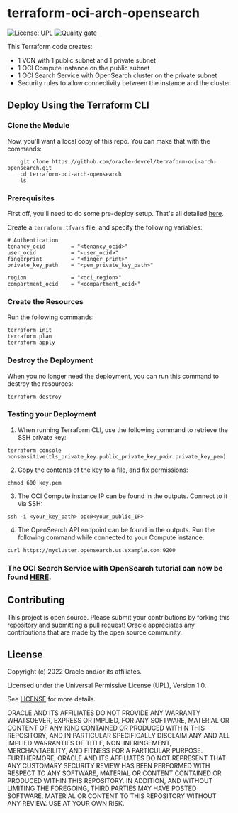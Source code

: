 # terraform-oci-arch-opensearch

[![License: UPL](https://img.shields.io/badge/license-UPL-green)](https://img.shields.io/badge/license-UPL-green) 
[![Quality gate](https://sonarcloud.io/api/project_badges/quality_gate?project=oracle-devrel_terraform-oci-arch-opensearch)](https://sonarcloud.io/dashboard?id=oracle-devrel_terraform-oci-arch-opensearch)

This Terraform code creates:
- 1 VCN with 1 public subnet and 1 private subnet
- 1 OCI Compute instance on the public subnet
- 1 OCI Search Service with OpenSearch cluster on the private subnet
- Security rules to allow connectivity between the instance and the cluster

## Deploy Using the Terraform CLI

### Clone the Module

Now, you'll want a local copy of this repo. You can make that with the commands:

```
    git clone https://github.com/oracle-devrel/terraform-oci-arch-opensearch.git
    cd terraform-oci-arch-opensearch
    ls
```

### Prerequisites
First off, you'll need to do some pre-deploy setup.  That's all detailed [here](https://github.com/cloud-partners/oci-prerequisites).

Create a `terraform.tfvars` file, and specify the following variables:

```
# Authentication
tenancy_ocid        = "<tenancy_ocid>"
user_ocid           = "<user_ocid>"
fingerprint         = "<finger_print>"
private_key_path    = "<pem_private_key_path>"

region              = "<oci_region>"
compartment_ocid    = "<compartment_ocid>"
```

### Create the Resources
Run the following commands:

    terraform init
    terraform plan
    terraform apply

### Destroy the Deployment
When you no longer need the deployment, you can run this command to destroy the resources:

    terraform destroy

### Testing your Deployment

1. When running Terraform CLI, use the following command to retrieve the SSH private key:
```
terraform console
nonsensitive(tls_private_key.public_private_key_pair.private_key_pem)
```

2. Copy the contents of the key to a file, and fix permissions:
```
chmod 600 key.pem
```

3.  The OCI Compute instance IP can be found in the outputs. Connect to it via SSH:
```
ssh -i <your_key_path> opc@<your_public_IP>
```

4.  The OpenSearch API endpoint can be found in the outputs. Run the following command while connected to your Compute instance:
```
curl https://mycluster.opensearch.us.example.com:9200
```



### The OCI Search Service with OpenSearch tutorial can now be found [HERE](https://docs.oracle.com/en/learn/oci-opensearch/index.html).

## Contributing
This project is open source.  Please submit your contributions by forking this repository and submitting a pull request!  Oracle appreciates any contributions that are made by the open source community.

## License
Copyright (c) 2022 Oracle and/or its affiliates.

Licensed under the Universal Permissive License (UPL), Version 1.0.

See [LICENSE](LICENSE) for more details.

ORACLE AND ITS AFFILIATES DO NOT PROVIDE ANY WARRANTY WHATSOEVER, EXPRESS OR IMPLIED, FOR ANY SOFTWARE, MATERIAL OR CONTENT OF ANY KIND CONTAINED OR PRODUCED WITHIN THIS REPOSITORY, AND IN PARTICULAR SPECIFICALLY DISCLAIM ANY AND ALL IMPLIED WARRANTIES OF TITLE, NON-INFRINGEMENT, MERCHANTABILITY, AND FITNESS FOR A PARTICULAR PURPOSE.  FURTHERMORE, ORACLE AND ITS AFFILIATES DO NOT REPRESENT THAT ANY CUSTOMARY SECURITY REVIEW HAS BEEN PERFORMED WITH RESPECT TO ANY SOFTWARE, MATERIAL OR CONTENT CONTAINED OR PRODUCED WITHIN THIS REPOSITORY. IN ADDITION, AND WITHOUT LIMITING THE FOREGOING, THIRD PARTIES MAY HAVE POSTED SOFTWARE, MATERIAL OR CONTENT TO THIS REPOSITORY WITHOUT ANY REVIEW. USE AT YOUR OWN RISK. 
